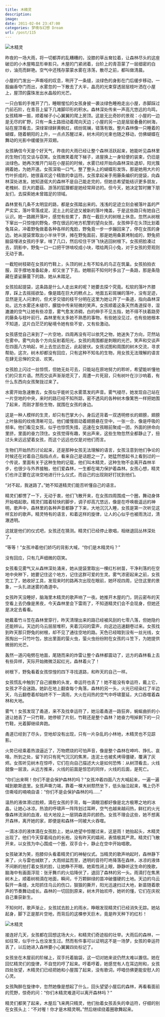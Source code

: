 ```yaml
---
title: 木精灵
description: 
image: 
date: 2011-02-04 23:47:00
categories: 梦境与幻想 Dream
url: /post/115
---
```


![木精灵](https://cdn.victor42.work/posts/2011-02/02-04/6.jpg)

昨夜的一场大雨，将一切都弄的乱糟糟的，没膝的草丛耷拉着，让森林尽头的这座破旧的小木屋略显形单影只。木屋的门紧闭着，台阶上的青苔蒙了一层细密的白纱，油亮而鲜艳。空气中还残存蒙蒙水雾在涤荡，散尽之前，都叫做清晨。

小屋的门发出一声嘶哑的叹息，咧开了一条缝，淡绿色的身影在门后缓步移动，一股幽香夺门而出，水雾忽的一下散去了大半，晶亮的光束穿透层层枝叶洒在小屋上，屋顶的露珠发出水晶般的光芒。

一只白皙的手推开了门，睡眼惺忪的女孩身披一袭淡绿色睡袍走出小屋，赤脚踩过门前石阶，在青苔上留下几滩脚印形的积水。森林深处传来一声高亢悠远的鸟鸣，女孩精神一振，顺着梯子小心翼翼的爬上房顶。这是无比奇妙的景观：小屋的一边是无尽的旷野，只有一条土路扭动着爬向天边；小屋的另一边是层层叠叠的树海，站在屋顶看去，深绿翠绿鲜黄枫红，缤纷斑斓，错落有致。整片森林像一只睡着的蝴蝶，随着朝阳的上升，一点点苏醒过来，树木间的光束也随之移动，仿佛蝴蝶在舞动的光影中缓缓张开双翅。

女孩确信今天是个好天气，昨夜的大雨已经让整个森林活跃起来，她能听见森林里的生物们在交谈与窃笑。女孩微笑着爬下梯子，进屋换上一身轻便的装束，仍旧是淡绿色。她再次推开门站在小屋前的时候，水雾已经开始向森林深处退却，阳光簇拥着她，为她开道。女孩深吸一口气，整了整头上的蝴蝶形发饰，那是她用大片的竹叶折成的，她很喜欢这个精致的幸运符。女孩拿起亲手用藤条编织的提袋，向森林深处进发。她知道偌大的森林不是自己能走完的，但她总希望能结识更多朋友，老槐树、巨大的蘑菇、游荡的狐狸都是她经常拜访的。但今天，她决定暂时撇下朋友们，去探索她未曾踏足的领域。

森林里有几条不太明显的路，都是女孩踏出来的。浅浅的足迹立刻会被落叶盖的严严实实，落叶零落成泥，泥土上的足迹又被新的落叶掩盖，于是这些路只有她自己认识。她一路踢开落叶，感觉有些累了，靠在一截巨大的树根上休息。忽然从树根下窜出一只惊惶的野兔，停在很远的地方机警的望向女孩，女孩伸手在头顶比划着兔耳朵，冲着野兔做着各种各样的鬼脸，野兔竟一步一步蹦回来了，停在女孩的身边。她从提袋里取出小半块干饼，摊在野兔面前，那是她用桑葚烤制成的，野兔把脑袋埋进女孩的手掌，啃了几口，然后咬住干饼飞快逃回树根下。女孩把脸凑过去，阴影中，野兔一口一口把干饼啃咬成小块，喂给两只小兔，对于女孩的旁观则无动于衷。

一截短树枝砸在女孩的竹鞋上，头顶的树上有不知名的鸟正在筑巢。女孩拍拍衣服，双手撑地准备起身，却又坐了下去。她眼前不知何时多出了一条路，那是条隐藏在婆娑藤蔓下的路，她从未踏足。

女孩拾起提袋，这条路是什么人走出来的呢？她要去探个究竟。松软的落叶齐膝厚，踩上去摇摇欲坠，像是踏在巨大的糕点上。地面五彩斑斓的落叶，没有足迹，显然是无人问津的，但犬牙交错的枝干分明在这里为她让开了一条道，指向森林深处。远方水雾还未褪尽，朦胧中传来轻微的笑声。女孩顺着这条天然甬道探寻，湿漉漉的空气让她有些凉意，雾气愈发浓稠，白的伸手不见五指，她不得不扶着路旁的藤条与枝叶前行。森林里有太多她不熟悉的事物，有些她没见过，也有些她根本不知道，这片白茫茫的秘境令她有些不安，又有些激动。

女孩感觉自己来到了一片空地，四周再没有可以依凭之物，她迷失了方向，茫然站在雾中。雾气向各个方向反射着阳光，女孩的周围都是刺眼的光芒。笑声和交谈声在四面八方响起，听上去忽远忽近，此起彼伏。女孩试图和周围的树木交流，寻求帮助，这次，树木却都没有回应，只有这种不知名的生物，用女孩无法理解的语言在肆无忌惮的交谈、欢笑。

女孩脸上闪过一丝惊慌，但她无处可去，只能站在原地努力的聆听，希望能听懂他们的只言片语。然而交谈声渐渐熄灭了，周遭一片死寂，只有树叶在沙沙响着，有什么东西向女孩聚拢过来了。

水雾开始急速散去，女孩似乎能听见水雾蒸发的声音。雾气褪尽，她发现自己站在一片空地的中央，来时的路已经不知所踪，密不透风的各种树木像篱笆一样把她围了起来，而刚才那些生物，就围在女孩的身边。

这是一种人模样的生灵，却只有巴掌大小，身后还背着一双透明修长的翅膀，翅膀上叶脉般的纹络清晰可见。他们缓慢扇动着翅膀悬在空中，一张一合，像是呼吸的频率。他们看见女孩，似乎也惊慌失措，迅速在女孩眼前聚成一团，外面的拼命向里挤，里面的奋力顶住。女孩觉得有趣，笑出声来，这些生物忽然全都静止了，扭过头来远远望着女孩，而这个远远也仅是对他们而言。

生物们开始热烈讨论起来，还是那种女孩无法理解的语言，女孩注意到他们争论的时候还在对着自己指指点点，看来自己是话题之一了。她猛然想起书上看到过的一个传说，里面有关于这种生物的记载，他们叫木精灵，这种生物不会离开森林半步，也很少与外界接触，他们爱森林，一生都在竭力保护着森林。女孩心想，精灵们也许正要在这块空地进行什么仪式，而自己的出现刚好打扰到他们。

“对不起，我迷路了。”她不知道精灵们能否听懂自己的语言。

精灵们都愣了一下，无动于衷，他们飞散开来，在女孩四周围成一个圈，舞动身体开始唱起歌。精灵们踏着轻快的脚步，调子却高亢悠远，像是在呼唤极遥远的神明，歌声中，森林里的各种声音都静了下来，大地沉沉入睡，女孩是第一次听见这样玄妙的歌声。精灵特有的语言，和着这样的旋律，让人的心似乎也被雨洗过，清澈透明。

这就是他们的仪式吧，女孩还在猜测。精灵们已经停止歌唱，相继退回丛林深处了。

“等等！”女孩冲着他们娇巧的背影大喊，“你们是木精灵吗？”

没有回应，只有几声细微的窃笑。

女孩看见雾气又从森林深处涌来，她从提袋里取出一棵红杉树苗，干净利落的在空地中央种下，她要记住这个地方，记住这群可爱的生灵。雾气浓密起来之前，女孩完工了，她收好工具，发现来时的路再次出现在眼前，她环视四周，记住这里的景象，一头扎进迷雾的甬道中。

女孩昨天没睡好，脑海里木精灵的歌声响了一夜。她推开木屋的门，阴云密布的天空看上去仍像是黑夜，今天森林里会下雷雨了，不知道精灵们会不会现身，但她还是决定去看看。

她戴着竹斗笠在森林里穿行，昨天清理出来的路已经被风刮的七零八落，但她隐约还能辨认。天边的乌云层层堆积，夹着沉闷的雷声，向这边迅速翻卷过来。女孩找到昨天那只野兔的树根，却不见了通往空地的路。天色已经暗到没有一丝光线，女孩掏出一只竹叶包，放出里面的萤火虫，萤火虫纷纷附在女孩的斗笠下，为她提供微弱的光芒。

轰然一道闪电劈在地面，尾随而来的炸雷让整个森林都震动了，远方的森林看上去有些异样，天际开始微微泛起红光，森林着火了！

树根下，野兔看着女孩惊惶的四下寻找道路，和昨天的自己一样。

女孩慌乱中触到了自己披散的头发，幸运符也丢了！她不能没有幸运符，戴上它，女孩才不会迷路。她趴在地上翻查每个角落，森林的另一头，火光已经染红了半边天，乌云翻卷着却始终不下一滴雨，大火在闷热的空气中呼啸蔓延，大口吞噬着森林和大地。

雾气！女孩发现了甬道，来不及找幸运符了，她沿着甬道一路狂奔，蜿蜒曲折的小道让她丢了一只竹鞋，她停顿了片刻，竹鞋还是整个森林？她奋力甩掉剩下的一只竹鞋，光着脚继续奔跑。

甬道已经到了尽头，空地却没有出现，只有一片杂乱的小林地，木精灵也不见踪影。

火势已经乘着热浪逼近了，万物燃烧的可怕声音，像是整个森林在呻吟、挣扎、哀嚎。所到之处，留下的只有死气沉沉的焦黑，连泥土也被炙烤得僵硬，覆满了灰烬。女孩听见树木在惊呼，它们在向自己描述大火是如何恐怖：从树顶看去，火线就像一层浪，从远方推来，火线的前面是惊恐的同伴，火线的后面，是死亡。

“你们出来啊！你们不是会保护森林的吗？”女孩冲着四面八方大喊起来，一遍一遍喊到歇斯底里。女孩声嘶力竭，靠着一棵大树颓然坐下，低头抽泣起来，嘴上仍不住嘶哑的喃喃自语：“你们不是会保护森林的吗……”

温热的液体滑过脸颊，滴在女孩的手背，每一滴眼泪都好像是北方极寒之地的冰晶，让她心冰凉。热浪的呼啸声一阵阵划过耳畔，空气也越来越闷热，鲜红的火光像森林流淌的血液，给大地投上一层阴森诡异的颜色。女孩不理会这些，她不想离开森林，离开她的家，即便是和森林一同被大火吞噬。

一滴冰凉的液体滴在女孩脸上，她从绝望中惊醒过来，这是雨！她抬起头，木精灵出现了。他们今天穿着纯白的长袍，没有昨天的嬉闹，表情极其严肃。精灵们飞散开来，以女孩为中心围成一个圈，双手合十，静止在空中开始唱歌。

女孩破涕为笑，抱膝仰头看着精灵们的神秘仪式。当精灵的歌声响起时，森林静下来了，火与雷也缄默了，大雨倾盆而至，透明的音符叮咚降落在森林，冰凉的液体不间断的拍打着女孩的脸，让她睁不开眼。她索性闭上眼，静静听这生命的挽歌，脑海中有画面浮现：张牙舞爪的火焰降伏了，退回了森林的另一头。雨滴打在焦黑树木上，顺着树梢滴在地面，瞬间，千万颗鲜绿的苗冲破僵硬的土地。天边的乌云裂开一条缝，太阳抓住乌云的伤口，狠狠的撕开，阳光迅速扫过大地，新苗随着歌声的节奏舞动成长。森林的一切回到原来，树木开始欢呼，她听的懂，它们在庆祝自己重获新生。

不知何时，歌声渐止，女孩拭去脸上的雨水，睁眼发现精灵们已经消失无踪。她站起身，脚下正是那片空地，而背后的这棵参天巨木，竟是昨天种下的红杉！

![木精灵](https://cdn.victor42.work/posts/2011-02/02-04/7.jpg)

接连好几天，女孩都在回想这场大火，和精灵们奇迹般的壮举。大雨后的森林，一如往常，似乎什么也没发生过。然而有件事可以证明这不是一场梦，女孩的幸运符丢了，以后她进入森林要小心翼翼四处标记了。

女孩坐在木屋前的阶梯上，双手托着脑袋，这一切对她来说仍然太难以置信。她在回忆精灵们的旋律，不自觉的哼了起来。哼着哼着，她感觉有人在耳边附和，女孩四处张望，木精灵们已经把她和小屋围了起来，没有歌词，哼唱仿佛更能安慰人的心灵。

女孩陶醉在旋律中，忽然她像是想起了什么，回头望望小屋后的森林，再看看面前的荒野，惊奇的问：“你们木精灵难道可以离开森林吗？”

精灵们都笑了起来，木屋后飞来两只精灵，他们抬着女孩丢失的幸运符，仔细的别在女孩头上：“不对喔！你才是木精灵啊。”然后继续绕着圈歌舞起来。